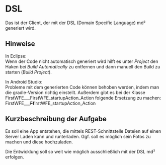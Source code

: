 # DSL
Das ist der Client, der mit der DSL (Domain Specific Language) md² generiert wird.

## Hinweise

In Eclipse:  
  Wenn der Code nicht automatisch generiert wird hilft es unter *Project* den Haken bei *Build Automatically* zu entfernen und dann manuell den Build zu starten (*Build Project*).
  
In Android Studio:  
Probleme mit dem generierten Code können behoben werden, indem man die gradle-Version richtig einstellt.
Außerdem gibt es bei der Klasse FirstWFE___FirstWFE_startupAction_Action folgende Ersetzung zu machen:  
FirstWFE___~~F~~**f**irstWFE_startupAction_Action
    
## Kurzbeschreibung der Aufgabe

Es soll eine App entstehen, die mittels REST-Schnittstelle Dateien auf einen Server Laden kann und runterladen.
Ggf. soll es möglich sein Fotos zu machen und diese hochzuladen.  
  
Die Entwicklung soll so weit wie möglich ausschließlich mit der DSL md² erfolgen.
